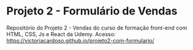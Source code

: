 # Projeto 2 - Formulário de Vendas 
Repositório do Projeto 2 - Vendas do curso de formação front-end com HTML, CSS, Js e React da Udemy.
Acesso: https://victoriacardoso.github.io/projeto2-com-formulario/
